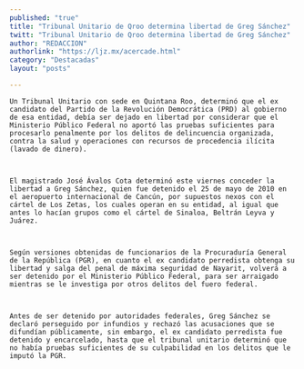 ```yaml
---
published: "true"
title: "Tribunal Unitario de Qroo determina libertad de Greg Sánchez"
twitt: "Tribunal Unitario de Qroo determina libertad de Greg Sánchez"
author: "REDACCION"
authorlink: "https://ljz.mx/acercade.html"
category: "Destacadas"
layout: "posts"

---
```



  
    Un Tribunal Unitario con sede en Quintana Roo, determinó que el ex candidato del Partido de la Revolución Democrática (PRD) al gobierno de esa entidad, debía ser dejado en libertad por considerar que el Ministerio Público Federal no aportó las pruebas suficientes para procesarlo penalmente por los delitos de delincuencia organizada, contra la salud y operaciones con recursos de procedencia ilícita (lavado de dinero).
  
  
  
    El magistrado José Ávalos Cota determinó este viernes conceder la libertad a Greg Sánchez, quien fue detenido el 25 de mayo de 2010 en el aeropuerto internacional de Cancún, por supuestos nexos con el cártel de Los Zetas, los cuales operan en su entidad, al igual que antes lo hacían grupos como el cártel de Sinaloa, Beltrán Leyva y Juárez.
  
  
  
    Según versiones obtenidas de funcionarios de la Procuraduría General de la República (PGR), en cuanto el ex candidato perredista obtenga su libertad y salga del penal de máxima seguridad de Nayarit, volverá a ser detenido por el Ministerio Público Federal, para ser arraigado mientras se le investiga por otros delitos del fuero federal.
  
  
  
    Antes de ser detenido por autoridades federales, Greg Sánchez se declaró perseguido por infundios y rechazó las acusaciones que se difundían públicamente, sin embargo, el ex candidato perredista fue detenido y encarcelado, hasta que el tribunal unitario determinó que no había pruebas suficientes de su culpabilidad en los delitos que le imputó la PGR.
  

